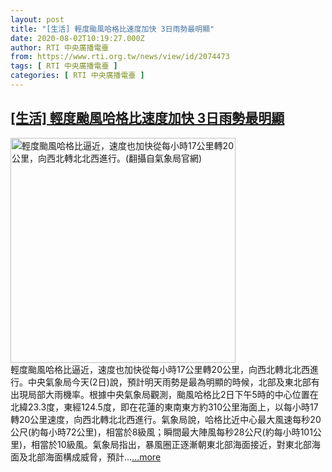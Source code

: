 ```yaml
---
layout: post
title: "[生活] 輕度颱風哈格比速度加快 3日雨勢最明顯"
date: 2020-08-02T10:19:27.000Z
author: RTI 中央廣播電臺
from: https://www.rti.org.tw/news/view/id/2074473
tags: [ RTI 中央廣播電臺 ]
categories: [ RTI 中央廣播電臺 ]
---
```

<!--1596363567000-->
[[生活] 輕度颱風哈格比速度加快 3日雨勢最明顯](https://www.rti.org.tw/news/view/id/2074473)
------

<div>
<img src="https://static.rti.org.tw/assets/thumbnails/2020/08/02/721cf1d2d958d9e3f00a7c2e0a1cabae.jpg" width="360" alt="輕度颱風哈格比逼近，速度也加快從每小時17公里轉20公里，向西北轉北北西進行。(翻攝自氣象局官網)" title="輕度颱風哈格比逼近，速度也加快從每小時17公里轉20公里，向西北轉北北西進行。(翻攝自氣象局官網)"><br>輕度颱風哈格比逼近，速度也加快從每小時17公里轉20公里，向西北轉北北西進行。中央氣象局今天(2日)說，預計明天雨勢是最為明顯的時候，北部及東北部有出現局部大雨機率。根據中央氣象局觀測，颱風哈格比2日下午5時的中心位置在北緯23.3度，東經124.5度，即在花蓮的東南東方約310公里海面上，以每小時17轉20公里速度，向西北轉北北西進行。氣象局說，哈格比近中心最大風速每秒20公尺(約每小時72公里)，相當於8級風；瞬間最大陣風每秒28公尺(約每小時101公里)，相當於10級風。氣象局指出，暴風圈正逐漸朝東北部海面接近，對東北部海面及北部海面構成威脅，預計...<a target="_blank" href="https://www.rti.org.tw/news/view/id/2074473">...more</a>
</div>
